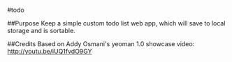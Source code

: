 #todo

##Purpose
Keep a simple custom todo list web app, which will save to local storage and is sortable.


##Credits
Based on Addy Osmani's yeoman 1.0 showcase video: http://youtu.be/iUQ1fvdO9GY


